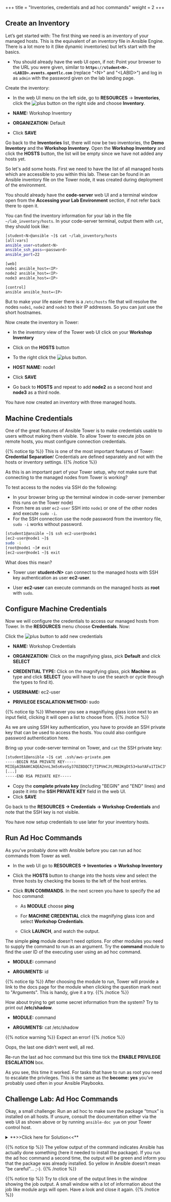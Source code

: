 +++
title = "Inventories, credentials and ad hoc commands"
weight = 2
+++

## Create an Inventory

Let’s get started with: The first thing we need is an inventory of your managed hosts. This is the equivalent of an inventory file in Ansible Engine. There is a lot more to it (like dynamic inventories) but let’s start with the basics.

  - You should already have the web UI open, if not: Point your browser to the URL you were given, similar to **`https://student<N>.<LABID>.events.opentlc.com`** (replace "\<N\>" and "\<LABID\>") and log in as `admin` with the password given on the lab landing page.

Create the inventory:

  - In the web UI menu on the left side, go to **RESOURCES** → **Inventories**, click the ![plus](../../images/green_plus.png?classes=inline) button on the right side and choose **Inventory**.

  - **NAME:** Workshop Inventory

  - **ORGANIZATION:** Default

  - Click **SAVE**

Go back to the **Inventories** list, there will now be two inventories, the **Demo Inventory** and the **Workshop Inventory**. Open the **Workshop Inventory** and click the **HOSTS** button, the list will be empty since we have not added any hosts yet.

So let's add some hosts. First we need to have the list of all managed hosts which are accessible to you within this lab. These can be found in an Ansible inventory file on the Tower node, it was created during deployment of the environment.

You should already have the **code-server** web UI and a terminal window open from the **Accessing your Lab Environment** section, if not refer back there to open it.

You can find the inventory information for your lab in the file `~/lab_inventory/hosts`. In your code-server terminal, output them with `cat`, they should look like:

```bash
[student<N>@ansible ~]$ cat ~/lab_inventory/hosts
[all:vars]
ansible_user=student<N>
ansible_ssh_pass=<password>
ansible_port=22

[web]
node1 ansible_host=<IP>
node2 ansible_host=<IP>
node3 ansible_host=<IP>

[control]
ansible ansible_host=<IP>
```

But to make your life easier there is a `/etc/hosts` file that will resolve the nodes `node1`, `node2` and `node3` to their IP addresses. So you can just use the short hostnames.

Now create the inventory in Tower:

  - In the inventory view of the Tower web UI click on your **Workshop Inventory**

  - Click on  the **HOSTS** button

  - To the right click the ![plus](../../images/green_plus.png?classes=inline) button.

  - **HOST NAME:** node1

  - Click **SAVE**

  - Go back to **HOSTS** and repeat to add **node2** as a second host and **node3** as a third node.

You have now created an inventory with three managed hosts.

## Machine Credentials

One of the great features of Ansible Tower is to make credentials usable to users without making them visible. To allow Tower to execute jobs on remote hosts, you must configure connection credentials.

{{% notice tip %}}
This is one of the most important features of Tower: **Credential Separation**\! Credentials are defined separately and not with the hosts or inventory settings.
{{% /notice %}}

As this is an important part of your Tower setup, why not make sure that connecting to the managed nodes from Tower is working?

To test access to the nodes via SSH do the following:

- In your browser bring up the terminal window in code-server (remember this runs on the Tower node)
- From here as user `ec2-user` SSH into `node1` or one of the other nodes and execute `sudo -i`.
- For the SSH connection use the node password from the inventory file, `sudo -i` works without password.

```bash
[student1@ansible ~]$ ssh ec2-user@node1
[ec2-user@node1 ~]$
sudo -i
[root@node1 ~]# exit
[ec2-user@node1 ~]$ exit
```

What does this mean?

  - Tower user **student\<N\>** can connect to the managed hosts with SSH key authentication as user **ec2-user**.

  - User **ec2-user** can execute commands on the managed hosts as **root** with `sudo`.

## Configure Machine Credentials

Now we will configure the credentials to access our managed hosts from Tower. In the **RESOURCES** menu choose **Credentials**. Now:

Click the ![plus](../../images/green_plus.png?classes=inline) button to add new credentials

  - **NAME:** Workshop Credentials

  - **ORGANIZATION:** Click on the magnifying glass, pick **Default** and click **SELECT**

  - **CREDENTIAL TYPE:** Click on the magnifying glass, pick **Machine** as type and click **SELECT** (you will have to use the search or cycle through the types to find it).

  - **USERNAME:** ec2-user

  - **PRIVILEGE ESCALATION METHOD:** sudo

{{% notice tip %}}
Whenever you see a magnifiying glass icon next to an input field, clicking it will open a list to choose from.
{{% /notice %}}

As we are using SSH key authentication, you have to provide an SSH private key that can be used to access the hosts. You could also configure password authentication here.

Bring up your code-server terminal on Tower, and `cat` the SSH private key:

```bash
[student1@ansible ~]$ cat .ssh/aws-private.pem
-----BEGIN RSA PRIVATE KEY-----
MIIEpAIBAAKCAQEA2nnL3m5sKvoSy37OZ8DQCTjTIPVmCJt/M02KgDt53+baYAFu1TIkC3Yk+HK1
[...]
-----END RSA PRIVATE KEY-----
```

- Copy the **complete private key** (including "BEGIN" and "END" lines) and paste it into the **SSH PRIVATE KEY** field in the web UI.
- Click **SAVE**

Go back to the **RESOURCES -> Credentials -> Workshop Credentials** and note
that the SSH key is not visible.

You have now setup credentials to use later for your inventory hosts.

## Run Ad Hoc Commands

As you’ve probably done with Ansible before you can run ad hoc commands from Tower as well.

  - In the web UI go to **RESOURCES → Inventories → Workshop Inventory**

  - Click the **HOSTS** button to change into the hosts view and select the three hosts by checking the boxes to the left of the host entries.

  - Click **RUN COMMANDS**. In the next screen you have to specify the ad hoc command:

      - As **MODULE** choose **ping**

      - For **MACHINE CREDENTIAL** click the magnifying glass icon and select **Workshop Credentials**.

      - Click **LAUNCH**, and watch the output.

The simple **ping** module doesn’t need options. For other modules you need to supply the command to run as an argument. Try the **command** module to find the user ID of the executing user using an ad hoc command.

- **MODULE:** command

- **ARGUMENTS:** id


{{% notice tip %}}
After choosing the module to run, Tower will provide a link to the docs page for the module when clicking the question mark next to "Arguments". This is handy, give it a try.
{{% /notice %}}

How about trying to get some secret information from the system? Try to print out **/etc/shadow**.

- **MODULE:** command

- **ARGUMENTS:** cat /etc/shadow

{{% notice warning %}}
Expect an error!
{{% /notice %}}

Oops, the last one didn’t went well, all red.

Re-run the last ad hoc command but this time tick the **ENABLE PRIVILEGE ESCALATION** box.

As you see, this time it worked. For tasks that have to run as root you need to escalate the privileges. This is the same as the **become: yes** you’ve probably used often in your Ansible Playbooks.

## Challenge Lab: Ad Hoc Commands

Okay, a small challenge: Run an ad hoc to make sure the package "tmux" is installed on all hosts. If unsure, consult the documentation either via the web UI as shown above or by running `ansible-doc yum` on your Tower control host.

<details><summary>**>>Click here for Solution<<**</summary>
<p>

- **MODULE:** yum
- **ARGUMENTS:** name=tmux
- Tick **ENABLE PRIVILEGE ESCALATION**

</p>
</details>

{{% notice tip %}}
The yellow output of the command indicates Ansible has actually done something (here it needed to install the package). If you run the ad hoc command a second time, the output will be green and inform you that the package was already installed. So yellow in Ansible doesn’t mean "be careful"…​ ;-).
{{% /notice %}}

{{% notice tip %}}
Try to click one of the output lines in the window showing the job output. A small window with a lot of information about the job like module args will open. Have a look and close it again.
{{% /notice %}}

